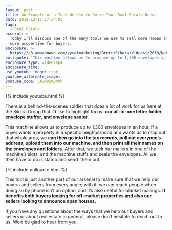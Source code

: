 ```yaml
---
layout: post
title: An Example of a Tool We Use to Serve Your Real Estate Needs
date: 2018-12-17 17:54:03
tags:
  - Real Estate
excerpt: >-
  Today I’ll discuss one of the many tools we use to sell more homes and find
  more properties for buyers.
enclosure: >-
  https://s3.amazonaws.com/vyralmarketing/Brett+Sikora/Videos+/2018/North+Jersey+Real+Estate-+An+Example+of+the+Tools+We+Use+to+Serve+Your+Real+Estate+Needs.mp4
pullquote: 'This machine allows us to produce up to 1,300 envelopes in an hour.'
enclosure_type: video/mp4
enclosure_time:
use_youtube_image: true
youtube_alternate_image:
youtube_code: 5tw0U3m8Pmk
---
```


{% include youtube.html %}

There is a behind-the-scenes soldier that does a lot of work for us here at the Sikora Group that I’d like to highlight today: **our all-in-one letter folder, envelope stuffer, and envelope sealer.**

This machine allows us to produce up to 1,300 envelopes in an hour. If a buyer wants a property in a specific neighborhood and wants us to map out that whole area, we **can then go into the tax records, pull out everyone’s address, upload them into our machine, and then print all their names on the envelopes and folders.** After that, we tuck our mailers in one of the machine’s slots, and the machine stuffs and seals the envelopes. All we then have to do is stamp and send&nbsp; them out.

{% include pullquote.html %}

This tool is just another part of our arsenal to make sure that we help our buyers and sellers from every angle; with it, we can reach people when doing so by phone isn’t an option, and it’s also useful for blanket mailings. **It benefits both buyers looking for off-market properties and also our sellers looking to announce open houses.**

If you have any questions about the ways that we help our buyers and sellers or about real estate in general, please don’t hesitate to reach out to us. We’d be glad to hear from you.